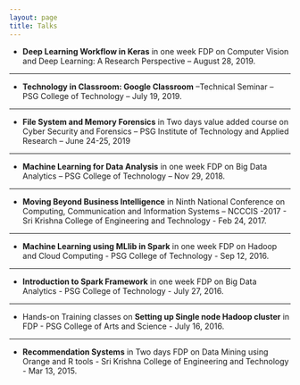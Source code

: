 ```yaml
---
layout: page
title: Talks
---
```


- **Deep Learning Workflow in Keras** in one week FDP on Computer Vision and Deep Learning: A Research Perspective – August 28, 2019.
---
- **Technology in Classroom: Google Classroom** –Technical Seminar – PSG College of Technology – July 19, 2019.
---
- **File System and Memory Forensics** in Two days value added course on Cyber Security and Forensics – PSG Institute of Technology and Applied Research – June 24-25, 2019
---
- **Machine Learning for Data Analysis** in one week FDP on Big Data Analytics – PSG College of Technology – Nov 29, 2018.
---
- **Moving Beyond Business Intelligence** in Ninth National Conference on Computing, Communication and Information Systems – NCCCIS -2017 - Sri Krishna College of Engineering and Technology - Feb 24, 2017.
---
- **Machine Learning using MLlib in Spark** in one week FDP on Hadoop and Cloud Computing - PSG College of Technology - Sep 12, 2016.
---
- **Introduction to Spark Framework** in one week FDP on Big Data Analytics - PSG College of Technology - July 27, 2016.
---
- Hands-on Training classes on **Setting up Single node Hadoop cluster** in FDP - PSG College of Arts and Science - July 16, 2016.
---
- **Recommendation Systems** in Two days FDP on Data Mining using Orange and R tools - Sri Krishna College of Engineering and Technology - Mar 13, 2015.

